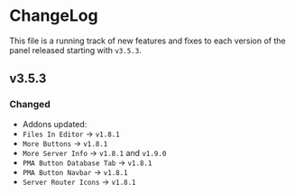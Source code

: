 <h1>ChangeLog</h1>

This file is a running track of new features and fixes to each version of the panel released starting with `v3.5.3`.

<h2>v3.5.3</h2>

<h3>Changed</h3>

- Addons updated:
- `Files In Editor` -> `v1.8.1`
- `More Buttons` -> `v1.8.1`
- `More Server Info` -> `v1.8.1` and `v1.9.0`
- `PMA Button Database Tab` -> `v1.8.1`
- `PMA Button Navbar` -> `v1.8.1`
- `Server Router Icons` -> `v1.8.1`
